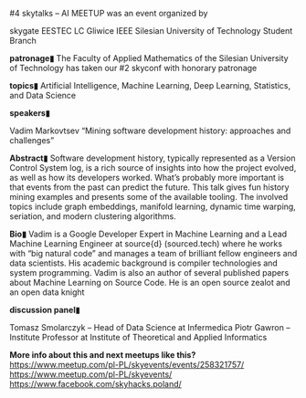 #4 skytalks – AI MEETUP was an event organized by

skygate
EESTEC LC Gliwice
IEEE Silesian University of Technology Student Branch

**patronage▮**
The Faculty of Applied Mathematics of the Silesian University of Technology has taken our #2 skyconf with honorary patronage

**topics▮**
Artificial Intelligence, Machine Learning, Deep Learning, Statistics, and Data Science

**speakers▮**

Vadim Markovtsev
“Mining software development history: approaches and challenges”

**Abstract▮**
Software development history, typically represented as a Version Control System log, is a rich source of insights into how the project evolved, as well as how its developers worked. What’s probably more important is that events from the past can predict the future. This talk gives fun history mining examples and presents some of the available tooling. The involved topics include graph embeddings, manifold learning, dynamic time warping, seriation, and modern clustering algorithms.

**Bio▮**
Vadim is a Google Developer Expert in Machine Learning and a Lead Machine Learning Engineer at source{d} (sourced.tech) where he works with “big natural code” and manages a team of brilliant fellow engineers and data scientists. His academic background is compiler technologies and system programming. Vadim is also an author of several published papers about Machine Learning on Source Code. He is an open source zealot and an open data knight

**discussion panel▮**

Tomasz Smolarczyk – Head of Data Science at Infermedica
Piotr Gawron – Institute Professor at Institute of Theoretical and Applied Informatics

**More info about this and next meetups like this?**
https://www.meetup.com/pl-PL/skyevents/events/258321757/
https://www.meetup.com/pl-PL/skyevents/
https://www.facebook.com/skyhacks.poland/

